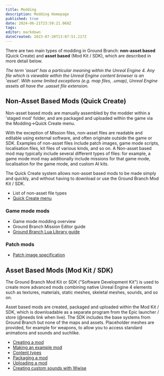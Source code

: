 ```yaml
---
title: Modding
description: Modding Homepage
published: true
date: 2024-06-21T23:59:21.068Z
tags: 
editor: markdown
dateCreated: 2023-07-20T13:07:51.217Z
---
```


There are two main types of modding in Ground Branch: **non-asset based** (Quick Create) and **asset based** (Mod Kit / SDK), which are described in more detail below.

*The term 'asset' has a particular meaning within the Unreal Engine 4. Any file which is viewable within the Unreal Engine content browser is an 'asset'. With some limited exceptions (e.g. map files, .umap), Unreal Engine assets all have the .uasset file extension.*

## Non-Asset Based Mods (Quick Create)

Non-asset based mods are manually assembled by the modder within a 'staged mod' folder, and are packaged and uploaded within the game via the Modding->Quick Create menu.

With the exception of Mission files, non-asset files are readable and editable using external software, and often originate outside the game or SDK. Examples of non-asset files include patch images, game mode scripts, localisation files, kit files of various kinds, and so on. A Non-asset based mod may typically include several different types of files: for example, a game mode mod may additionally include missions for that game mode, localisation for the game mode, and custom AI kits.

The Quick Create system allows non-asset based mods to be made simply and quickly, and without having to download or use the Ground Branch Mod Kit / SDK.

-   List of non-asset file types
-   [Quick Create menu](/modding/quick-create)

### Game mode mods
-   Game mode modding overview
-   Ground Branch Mission Editor guide
-   [Ground Branch Lua Library guide](/modding/Lua-API)
### Patch mods
-   [Patch image specification](/modding/patches)

## Asset Based Mods (Mod Kit / SDK)

The Ground Branch Mod Kit or SDK ("Software Development Kit") is used to create more advanced mods combining native Unreal Engine 4 elements such as textures, materials, static meshes, skeletal meshes, sounds, and so on.

Asset based mods are created, packaged and uploaded within the Mod Kit / SDK, which is downloadable as a separate program from the Epic launcher / store (@needs link when live). The SDK includes the base systems from Ground Branch but none of the maps and assets. Placeholder meshes are provided, for example for weapons, to allow you to access standard animations and sounds and suchlike.

-   [Creating a mod](/modding/sdk/creating-a-mod)
-   [Making an example mod](/modding/sdk/making-an-example-mod)
-   [Content types](/modding/sdk/content-types)
-   [Packaging a mod](/modding/sdk/packaging-a-mod)
-   [Uploading a mod](/modding/sdk/uploading-a-mod)
-   [Creating custom sounds with Wwise](/modding/sdk/Wwise)